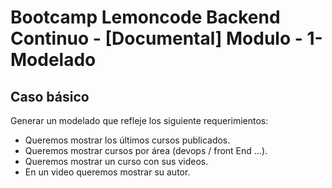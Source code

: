 # Bootcamp Lemoncode Backend Continuo - [Documental] Modulo - 1- Modelado
## Caso  básico

Generar un modelado que refleje los siguiente requerimientos:

-  Queremos mostrar los últimos cursos publicados.
- Queremos mostrar cursos por área (devops / front End ...).
- Queremos mostrar un curso con sus videos.
- En un video queremos mostrar su autor.